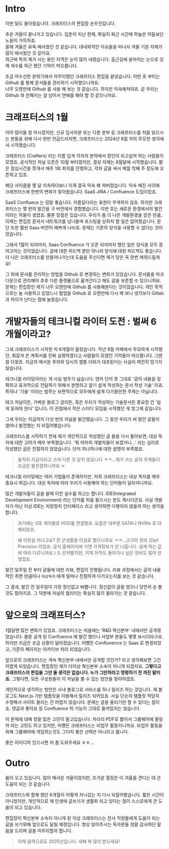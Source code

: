 # Intro

이번 달도 돌아왔습니다. 크래프터스의 편집장 손우진입니다.

추운 겨울이 끝나가고 있습니다. 입춘이 지난 현재, 확실히 퇴근 시간에 하늘은 어둠보단 노을이 가득하죠.  
올해 겨울은 유독 매서웠던 것 같습니다. 대내외적인 이슈들을 떠나서 겨울 기온 자체가 많이 매서웠던 것 같아요.  
최근에 특히 제가 사는 용인 지역은 눈이 많이 내렸습니다. 출근길에 쏟아지는 눈으로 강제 세수를 하곤 했던 기억이 떠오릅니다.

조금 어수선한 분위기에서 마무리했던 크래프터스 편집을 끝냈습니다. 이번 호 부터는 Github 를 통해 문서들을 관리하기 시작했으니까요.  
너무 오랜만에 Github 를 사용 해 보는 것 같습니다. 하지만 익숙해져야죠. 곧 우리는 Github 와 친해지는 걸 넘어서 연애를 해야 할 것 같으니까요.

# 크래프터스의 1월

아마 많이들 잘 아시겠지만, 신규 입사자분 또는 다른 본부 등 크래프터스를 처음 읽으시는 분들을 위해 다시 한번 언급드리자면, 크래프터스는 2024년 8월 저의 무모한 생각에서 시작했습니다.

크래프터스 (Crafters) 라는 이름 답게 각자의 분야에서 장인이 되고싶어 하는 사람들이 모였죠. 공식적인 저널 오픈은 10월 부터였지만, 결성 자체는 8월달에 시작했습니다. 짦은 점심시간을 쪼개서 매주 1회 회의를 진행하고, 각자 글을 써서 매월 첫째 주 정도에 오픈하고 있죠.

해당 사이클을 몇 달 지속하다보니 이게 결국 익숙 해 져버렸습니다. 익숙 해진 사이에 크래프터스에 한번의 변화가 찾아왔습니다. SaaS JIRA / Confluence 도입이었죠.

SaaS Confluece 는 정말 좋습니다. 아름답다라는 표현이 무색하지 않죠. 하지만 크래프터스는 몇 번의 발간을 구 버전에서 경험했습니다. 이번 호는 새로운 환경에서의 발간이라는 허들이 생겼죠. 물론 장점은 있습니다. 우리가 좀 더 나은 개발환경을 얻은 만큼, 이제는 편집장 혼자서 네트워크를 넘나들며 포스팅을 상하차 할 일은 없어졌습니다. 문단 또한 훨씬 Saas 버전이 예쁘게 나뉘죠. 문제는 기존의 양식을 사용할 수 없다는 것이었습니다.

그래서 1월이 되자마자, Saas Confluence 가 오픈 되자마자 했던 일은 양식을 모두 뜯어고치는 것이었습니다. 글에 대한 피드백 뿐만 아니라 양식에 대한 피드백도 좋습니다. 더 나은 크래프터스를 만들어나가는데 도움을 주신다면 제가 당은 꼭 한번 채워드릴게요!

그 외에 문서를 관리하는 방법을 Github 로 변경하는 변화가 있었습니다. 문서들을 마크다운으로 관리해야 추후 다른 플랫폼으로 옮겨간다고 해도 글을 보존할 수 있으니까요. 문제는 편집장인 제가 너무 오랜만에 Github 를 사용해본다는 것이었습니다. 개인 목적으로는 늘 사용하고 있었느나 협업을 Github 로 오랜만에 다시 해 보니 생각보다 Gitlab 과 차이가 난다는 점에 놀랐습니다.

# 개발자들의 테크니컬 라이터 도전 : 벌써 6개월이라고?

그새 크래프터스가 시작한 지 6개월이 흘렀습니다. 작년 8월 카페에서 무모하게 시작했던, 휘갈겨 쓴 계획서를 진짜 실행하겠다고 사람들이 모였던 기억들이 떠오릅니다. 그땐 참 더웠죠. 지금의 매서운 추위와 당시의 찜통 더위가 대조된다는 사실이 여전히 믿기지 않습니다.

테크니컬 라이팅이라는 게 사실 범주가 넓습니다. 영어 단어 뜻 그대로 '글의 내용을 정확하고 효과적으로 전달하기 위해서 분명하고 알기 쉽게 작성하는 문서 작성 기술' 이죠. 특히나 '기술' 이라는 범주는 보편적으로 모두에게 쉽게 다가올만한 주제는 아닙니다.

테크 저널이든, 가벼운 블로그 글이든, 혹은 우리가 작성하는 기술문서든 중요한 건 '쉽게 읽혀야 한다' 입니다. 이 관점에서 작은 스터디 모임을 시작했던 게 엊그제 같습니다.

그새 우리는 지금까지 다섯 번의 저널을 발간했습니다. 그 동안 우리가 써 왔던 글들이 얼마나 발전했는 지 되짚어봤습니다.

크래프터스를 시작하기 전에 제가 개인적으로 작성했던 글 들을 다시 돌아보면, 대상 독자에 대한 고려가 매우 부족했습니다. '뭐 어차피 개발자들이 보겠거니...' 라는 심리로 작성했던 글은 친절하지 않았습니다. 단어 하나하나에 대한 설명이 부족했죠.

> 솔직히 지금이라고 크게 다른 것 같지 않습니다 ㅋㅋ...제가 쓰는 글의 주제들이 조금은 불친절하니까요 ㅠ

테크니컬 라이팅에는 여러 기법들이 존재하지만, 저희 크래프터스는 대상 독자를 매우 중요시 여깁니다. 대상 독자에 따라 우리가 사용해야 하는 단어들이 달라지니까요.

많은 개발자들이 글을 쓸때 이런 실수를 하고는 합니다. IDE(Integrated Development Environment) 라는 단어를 처음 들으시는 분도 계시더군요. 사실 개발자가 아닌 이상 IDE는 저장장치 인터페이스 라고 생각하면 다행이지 않을까 하는 생각을 합니다.

> 과거에는 IDE 케이블로 HDD를 연결했죠. 요즘은 대부분 SATA나 NVMe 로 대체되었죠.
>
> 왜 이런걸 아냐고요? 전 군생활을 이걸로 했으니까요 ㅋㅋ...고가의 장비 (Dell Precision 이었죠. 공식 홈페이지에 가면 가격정보가 안 나옵니다. 설계 하는 값에 따라 다르니까요.) 도 만져봤지만, 이게 아직도 돌아가나 싶은 장비도 많이 만졌었죠.

발간 일주일 전 부터 글들에 대한 리뷰, 편집이 진행됩니다. 리뷰 과정에서는 글의 내용적인 측면 만큼이나 `대상독자` 에게 얼마나 친절하게 다가오는지를 보는 것 같습니다.

그 결과, 발간 전 일주일이 가장 정신없고 바쁩니다. 정신없이 글을 썼으니 당연히 손 볼것도 많아지죠. 그 덕분에 저널의 퀄리티는 확실히 많이 올라가는 것 같습니다.

# 앞으로의 크래프터스?

1월달엔 많은 변화가 있었죠. 크래프터스는 처음에는 'R&D 혁신본부' 내에서만 공개했었습니다. 물론 공개 된 Confluence 에 발간 했으니 사업부 분들도 몇몇 보시더라구요. 하지만 지금은 조금 상황이 달라졌습니다. 어쨌든 Conflunence 는 Saas 로 변경되었고, 기존의 페이지는 아카이브 처리 되었습니다.

앞으로의 크래프터스는 계속 혁신본부 내에서만 공개할 것인가? 라고 생각해보면 그건 어렵게 되었습니다. 편집장인 제가 더이상 혁신본부 소속이 아니게 되었지요. **그렇다고 크래프터스의 편집을 그만 둘 생각은 없습니다. 누가 그만하라고 명령하기 전 까진 말이죠.** 그렇다면, 모든 구성원들이 이 저널을 볼 수 있는 방안을 찾아야겠죠.

개인적으로 생각하는 방안은 사내 블로그로 서비스를 하나 릴리즈 하는 것입니다. 제 블로그도 Next.js 기반 템플릿을 이용해서 릴리즈 되어있죠. 사실 단순히 템플릿 적당히 수정해서 사이트 올리는 건 어렵지 않습니다. 문제는 글을 올리기만 할 수 있다는 점이죠. 댓글과 좋아요 등 Confluence 의 기능이 그대로 들어있지는 않습니다.

이 문제에 대해 정말 많은 고민이 들고있습니다. 차라리 PDF로 뽑아서 그룹웨어에 올릴까 라는 고민도 하고 있지만, 어쨌든 크래프터스는 비업무 활동이니까요. 비업무 활동을 위해 그룹웨어에 개입하는것도 그다지 좋은 선택은 아니라고 봅니다.

좋은 아이디어 있으시면 저 좀 도와주세요 ㅎㅎ...

# Outro

봄이 오고 있습니다. 많이 매서운 겨울이었지만, 뜨거운 열정은 이 겨울을 견디는 데 큰 도움이 되는 것 같습니다.

크래프터스와 함께 했던 6개월이 어떻게 지나갔는 지 다시 되짚어봤습니다. 짧은 시간이 아니었지만, 개인적으로 제 인생에 글쓰기가 생활화 되고 있다는 점이 스스로에게 큰 도움이 되고 있습니다.

편집장이 혁신본부 소속이 아니게 된 이상 크래프터스는 전사 직원들에게 도움이 되는 글을 쓰기위해 앞으로도 달릴 예정입니다. 항상 읽어주시는 독자분들 정말 감사하단 말씀을 드리며 글을 마무리할까 합니다.

> 이제 음력으로도 2025년입니다. 새해 복 많이 받으세요!
